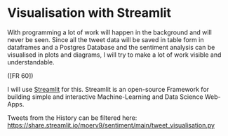 
# Visualisation with Streamlit
With programming a lot of work will happen in the background and will never be seen.
Since all the tweet data will be saved in table form in dataframes and a Postgres Database and the sentiment analysis can be visualised in plots and diagrams, I will try to make a lot of work visible and understandable.

([FR 60])

I will use [Streamlit](https://streamlit.io) for this. Streamlit is an open-source Framework for building simple and interactive Machine-Learning and Data Science Web-Apps.


Tweets from the History can be filtered here:
https://share.streamlit.io/moerv9/sentiment/main/tweet_visualisation.py